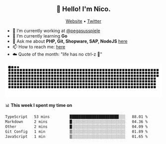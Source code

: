 <h2 align="center">👋 Hello! I'm Nico.</h2>
<p align="center">
  <a href="https://gruselhaus.com">Website</a> •
  <a href="https://twitter.com/NicoFinkernagel">Twitter</a>
</p>


- 🔭 I’m currently working at [@pegasusspiele](https://pegasus.de/en)
- 🌱 I’m currently learning **Go**
- 💬 Ask me about **PHP, Git, Shopware, SAP, NodeJS** [here](https://github.com/gruselhaus/gruselhaus/issues)
- 📫 How to reach me: [here](https://github.com/gruselhaus/gruselhaus/issues)
- ☁️ Quote of the month: "life has no ctrl-z 🌴"

![snake gif](https://github.com/gruselhaus/gruselhaus/blob/output/github-contribution-grid-snake.svg)

📊 **This week I spent my time on**
<!--START_SECTION:waka-->
```text
TypeScript   53 mins         ██████████████████████░░░   88.01 % 
Markdown     2 mins          █░░░░░░░░░░░░░░░░░░░░░░░░   04.36 % 
Other        2 mins          █░░░░░░░░░░░░░░░░░░░░░░░░   04.09 % 
Git Config   1 min           ▒░░░░░░░░░░░░░░░░░░░░░░░░   01.89 % 
JavaScript   1 min           ▒░░░░░░░░░░░░░░░░░░░░░░░░   01.65 % 
```
<!--END_SECTION:waka-->

